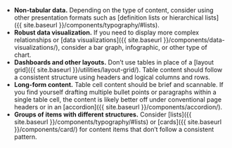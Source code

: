 - **Non-tabular data.** Depending on the type of content, consider using other presentation formats such as [definition lists or hierarchical lists]({{ site.baseurl }}/components/typography/#lists).
- **Robust data visualization.** If you need to display more complex relationships or [data visualizations]({{ site.baseurl }}/components/data-visualizations/), consider a bar graph, infographic, or other type of chart.
- **Dashboards and other layouts.** Don’t use tables in place of a [layout grid]({{ site.baseurl }}/utilities/layout-grid/). Table content should follow a consistent structure using headers and logical columns and rows.
- **Long-form content.** Table cell content should be brief and scannable. If you find yourself drafting multiple bullet points or paragraphs within a single table cell, the content is likely better off under conventional page headers or in an [accordion]({{ site.baseurl }}/components/accordion/).
- **Groups of items with different structures.** Consider [lists]({{ site.baseurl }}/components/typography/#lists) or [cards]({{ site.baseurl }}/components/card/) for content items that don’t follow a consistent pattern.